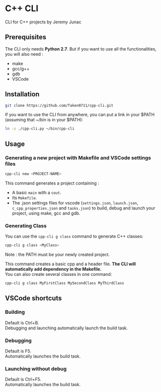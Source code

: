 # C++ CLI

CLI for C++ projects by Jeremy Junac

## Prerequisites

The CLI only needs **Python 2.7**. But if you want to use all the functionalities, you will also need :

* make
* gcc/g++
* gdb
* VSCode

## Installation

```bash
git clone https://github.com/Taken0711/cpp-cli.git
```

If you want to use the CLI from anywhere, you can put a link in your $PATH (assuming that ~/bin is in your $PATH):

```bash
ln -s ./cpp-cli.py ~/bin/cpp-cli
```

## Usage

### Generating a new project with Makefile and VSCode settings files

```bash
cpp-cli new <PROJECT-NAME>
```

This command generates a project containing :

* A basic `main` with a `cout`.
* Its `Makefile`.
* The .json settings files for vscode (`settings.json`, `launch.json`, `c_cpp_properties.json` and `tasks.json`) to build, debug and launch your project, using make, gcc and gdb.

### Generating Class

You can use the `cpp-cli g class` command to generate C++ classes:

```bash
cpp-cli g class <MyClass>
```

Note : the PATH must be your newly created project.

This command creates a basic cpp and a header file. **The CLI will automatically add dependency in the Makefile.**<br/>
You can also create several classes in one command:

```bash
cpp-cli g class MyFirstClass MySecondClass MyThirdClass
```

## VSCode shortcuts

### Building

Default is Ctrl+B.<br/>
Debugging and launching automatically launch the build task.

### Debugging

Default is F5.<br/>
Automatically launches the build task.

### Launching without debug

Default is Ctrl+F5.<br/>
Automatically launches the build task.